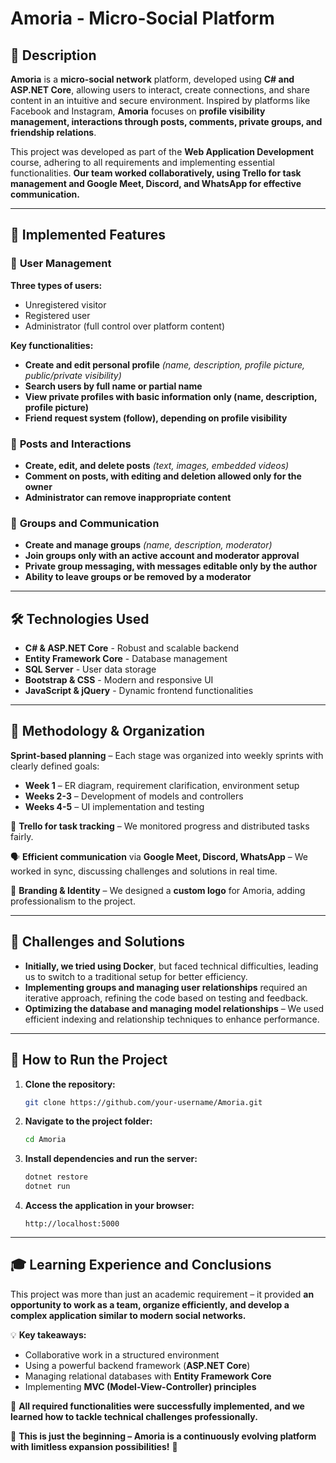 # Amoria - Micro-Social Platform  

## 📖 Description  
**Amoria** is a **micro-social network** platform, developed using **C# and ASP.NET Core**, allowing users to interact, create connections, and share content in an intuitive and secure environment. Inspired by platforms like Facebook and Instagram, **Amoria** focuses on **profile visibility management, interactions through posts, comments, private groups, and friendship relations**.  

This project was developed as part of the **Web Application Development** course, adhering to all requirements and implementing essential functionalities. **Our team worked collaboratively, using Trello for task management and Google Meet, Discord, and WhatsApp for effective communication.**  

---  

## 🚀 **Implemented Features**  
### 👤 **User Management**  
**Three types of users:**  
- Unregistered visitor  
- Registered user  
- Administrator (full control over platform content)  

**Key functionalities:**  
- **Create and edit personal profile** *(name, description, profile picture, public/private visibility)*  
- **Search users by full name or partial name**  
- **View private profiles with basic information only (name, description, profile picture)**  
- **Friend request system (follow), depending on profile visibility**  

### 📢 **Posts and Interactions**  
- **Create, edit, and delete posts** *(text, images, embedded videos)*  
- **Comment on posts, with editing and deletion allowed only for the owner**  
- **Administrator can remove inappropriate content**  

### 👥 **Groups and Communication**  
- **Create and manage groups** *(name, description, moderator)*  
- **Join groups only with an active account and moderator approval**  
- **Private group messaging, with messages editable only by the author**  
- **Ability to leave groups or be removed by a moderator**  

---  

## 🛠 **Technologies Used**  
- **C# & ASP.NET Core** - Robust and scalable backend  
- **Entity Framework Core** - Database management  
- **SQL Server** - User data storage  
- **Bootstrap & CSS** - Modern and responsive UI  
- **JavaScript & jQuery** - Dynamic frontend functionalities  

---  

## 🎯 **Methodology & Organization**  
**Sprint-based planning** – Each stage was organized into weekly sprints with clearly defined goals:  
- **Week 1** – ER diagram, requirement clarification, environment setup  
- **Weeks 2-3** – Development of models and controllers  
- **Weeks 4-5** – UI implementation and testing  

📌 **Trello for task tracking** – We monitored progress and distributed tasks fairly.  

🗣️ **Efficient communication** via **Google Meet, Discord, WhatsApp** – We worked in sync, discussing challenges and solutions in real time.  

🎨 **Branding & Identity** – We designed a **custom logo** for Amoria, adding professionalism to the project.  

---  

## 📌 **Challenges and Solutions**  
- **Initially, we tried using Docker**, but faced technical difficulties, leading us to switch to a traditional setup for better efficiency.  
- **Implementing groups and managing user relationships** required an iterative approach, refining the code based on testing and feedback.  
- **Optimizing the database and managing model relationships** – We used efficient indexing and relationship techniques to enhance performance.  

---  

## 🔧 **How to Run the Project**  
1. **Clone the repository:**  
   ```sh
   git clone https://github.com/your-username/Amoria.git
   ```
2. **Navigate to the project folder:**  
   ```sh
   cd Amoria
   ```
3. **Install dependencies and run the server:**  
   ```sh
   dotnet restore
   dotnet run
   ```
4. **Access the application in your browser:**  
   ```
   http://localhost:5000
   ```  

---  

## 🎓 **Learning Experience and Conclusions**  
This project was more than just an academic requirement – it provided **an opportunity to work as a team, organize efficiently, and develop a complex application similar to modern social networks.**  

💡 **Key takeaways:**  
- Collaborative work in a structured environment  
- Using a powerful backend framework (**ASP.NET Core**)  
- Managing relational databases with **Entity Framework Core**  
- Implementing **MVC (Model-View-Controller) principles**  

📌 **All required functionalities were successfully implemented, and we learned how to tackle technical challenges professionally.**  

🔹 **This is just the beginning – Amoria is a continuously evolving platform with limitless expansion possibilities!** 🚀
